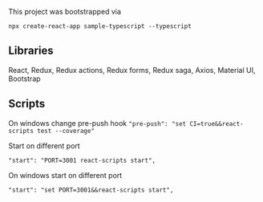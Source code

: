 This project was bootstrapped via

`npx create-react-app sample-typescript --typescript`

## Libraries

React,
Redux,
Redux actions,
Redux forms,
Redux saga,
Axios,
Material UI,
Bootstrap

## Scripts

On windows change pre-push hook
`"pre-push": "set CI=true&&react-scripts test --coverage"`

Start on different port

`"start": "PORT=3001 react-scripts start",`

On windows start on different port

`"start": "set PORT=3001&&react-scripts start",`
